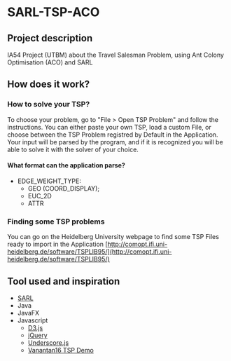 # SARL-TSP-ACO

## Project description
IA54 Project (UTBM) about the Travel Salesman Problem, using Ant Colony Optimisation (ACO) and SARL 

## How does it work?

### How to solve your TSP?

To choose your problem, go to "File > Open TSP Problem" and follow the instructions. You can either paste your own TSP, load a custom File, or choose between the TSP Problem registred by Default in the Application. Your input will be parsed by the program, and if it is recognized you will be able to solve it with the solver of your choice. 

#### What format can the application parse?

- EDGE_WEIGHT_TYPE:
    - GEO (COORD_DISPLAY);
    - EUC_2D
    - ATTR

### Finding some TSP problems

You can go on the Heidelberg University webpage to find some TSP Files ready to import in the Application  [http://comopt.ifi.uni-heidelberg.de/software/TSPLIB95/](http://comopt.ifi.uni-heidelberg.de/software/TSPLIB95/) 


## Tool used and inspiration
- [SARL](http://www.sarl.io/)
- Java
- JavaFX
- Javascript
    - [D3.js](https://d3js.org/)
    - [jQuery](https://jquery.com/)
    - [Underscore.js](http://underscorejs.org/)
    - [Vanantan16 TSP Demo](https://github.com/yanatan16/d3-tsp-demo)
